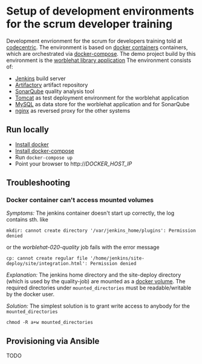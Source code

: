 # Setup of development environments for the scrum developer training

Development envrionment for the scrum for developers training told at
[codecentric](http://www.codecentric.de). The environment is based on [docker containers](http://www.docker.com)
containers, which are orchestrated via [docker-compose](https://docs.docker.com/compose/). The demo project
build by this environment is the [worblehat library application](https://github.com/scrum-for-developers/worblehat)
The environment consists of:

 * [Jenkins](http://jenkins-ci.org) build server
 * [Artifactory](http://www.jfrog.com/artifactory/) artifact repository
 * [SonarQube](http://www.sonarqube.org/) quality analysis tool
 * [Tomcat](http://tomcat.apache.org) as test deployment environment for the worblehat application
 * [MySQL](http://www.mysql.com/) as data store for the worblehat application and for SonarQube
 * [nginx](http://nginx.org/) as reversed proxy for the other systems

## Run locally

 * [Install docker](https://docs.docker.com/installation/)
 * [Install docker-compose](https://docs.docker.com/compose/install/)
 * Run ```docker-compose up```
 * Point your browser to ht<span>tp://</span>*DOCKER_HOST_IP*
 
## Troubleshooting

### Docker container can't access mounted volumes
*Symptoms:* The jenkins container doesn't start up correctly, the log contains sth. like
```
mkdir: cannot create directory '/var/jenkins_home/plugins': Permission denied
```
or the *worblehat-020-quality* job fails with the error message
```
cp: cannot create regular file '/home/jenkins/site-deploy/site/integration.html': Permission denied
```

*Explanation:* The jenkins home directory and the site-deploy directory (which is used by the quality-job) are
mounted as a [docker volume](https://docs.docker.com/userguide/dockervolumes/#volume). The required 
directories under `mounted_directories` must be readable/writable by the docker user.

*Solution:* The simplest solution is to grant write access to anybody for the `mounted_directories`
```
chmod -R a+w mounted_directories
```

## Provisioning via Ansible

TODO
